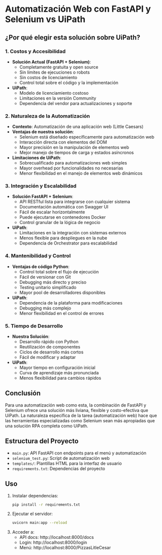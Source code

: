 # Automatización Web con FastAPI y Selenium vs UiPath

## ¿Por qué elegir esta solución sobre UiPath?

### 1. Costos y Accesibilidad
- **Solución Actual (FastAPI + Selenium)**: 
  - Completamente gratuita y open source
  - Sin límites de ejecuciones o robots
  - Sin costos de licenciamiento
  - Control total sobre el código y la implementación
- **UiPath**:
  - Modelo de licenciamiento costoso
  - Limitaciones en la versión Community
  - Dependencia del vendor para actualizaciones y soporte

### 2. Naturaleza de la Automatización
- **Contexto**: Automatización de una aplicación web (Little Caesars)
- **Ventajas de nuestra solución**:
  - Selenium está diseñado específicamente para automatización web
  - Interacción directa con elementos del DOM
  - Mayor precisión en la manipulación de elementos web
  - Mejor manejo de tiempos de carga y estados asíncronos
- **Limitaciones de UiPath**:
  - Sobrecualificado para automatizaciones web simples
  - Mayor overhead por funcionalidades no necesarias
  - Menor flexibilidad en el manejo de elementos web dinámicos

### 3. Integración y Escalabilidad
- **Solución FastAPI + Selenium**:
  - API RESTful lista para integrarse con cualquier sistema
  - Documentación automática con Swagger UI
  - Fácil de escalar horizontalmente
  - Puede ejecutarse en contenedores Docker
  - Control granular de la lógica de negocio
- **UiPath**:
  - Limitaciones en la integración con sistemas externos
  - Menos flexible para despliegues en la nube
  - Dependencia de Orchestrator para escalabilidad

### 4. Mantenibilidad y Control
- **Ventajas de código Python**:
  - Control total sobre el flujo de ejecución
  - Fácil de versionar con Git
  - Debugging más directo y preciso
  - Testing unitario simplificado
  - Mayor pool de desarrolladores disponibles
- **UiPath**:
  - Dependencia de la plataforma para modificaciones
  - Debugging más complejo
  - Menor flexibilidad en el control de errores

### 5. Tiempo de Desarrollo
- **Nuestra Solución**:
  - Desarrollo rápido con Python
  - Reutilización de componentes
  - Ciclos de desarrollo más cortos
  - Fácil de modificar y adaptar
- **UiPath**:
  - Mayor tiempo en configuración inicial
  - Curva de aprendizaje más pronunciada
  - Menos flexibilidad para cambios rápidos

## Conclusión
Para una automatización web como esta, la combinación de FastAPI y Selenium ofrece una solución más liviana, flexible y costo-efectiva que UiPath. La naturaleza específica de la tarea (automatización web) hace que las herramientas especializadas como Selenium sean más apropiadas que una solución RPA completa como UiPath.

## Estructura del Proyecto
- `main.py`: API FastAPI con endpoints para el menú y automatización
- `selenium_test.py`: Script de automatización web
- `templates/`: Plantillas HTML para la interfaz de usuario
- `requirements.txt`: Dependencias del proyecto

## Uso
1. Instalar dependencias:
   ```bash
   pip install -r requirements.txt
   ```
2. Ejecutar el servidor:
   ```bash
   uvicorn main:app --reload
   ```
3. Acceder a:
   - API docs: http://localhost:8000/docs
   - Login: http://localhost:8000/login
   - Menú: http://localhost:8000/PizzasLitleCesar
